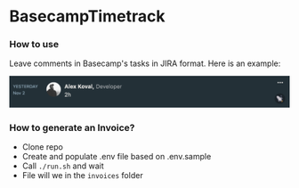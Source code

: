 # BasecampTimetrack

### How to use

Leave comments in Basecamp's tasks in JIRA format. Here is an example:

![Screenshot](docs/screenshot.png)

### How to generate an Invoice?

* Clone repo
* Create and populate .env file based on .env.sample
* Call `./run.sh` and wait
* File will we in the `invoices` folder
